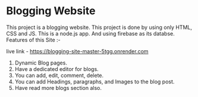 
# Blogging Website  

This project is a  blogging website. This project is done by using only HTML, CSS and JS. This is a node.js app. And using firebase as its databse. Features of this Site :-

live link - https://blogging-site-master-5tgg.onrender.com

1. Dynamic Blog pages.
2. Have a dedicated editor for blogs.
3. You can add, edit, comment, delete.
4. You can add Headings, paragraphs, and Images to the blog post. 
5. Have read more blogs section also.

